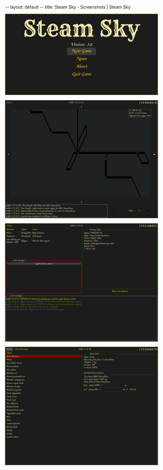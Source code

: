 -- layout: default
-- title: Steam Sky - Screenshots | Steam Sky
<p><a class="image" href="screens/mainmenu.png"><img src="screens/mainmenu.png" width="700" class="center"></a></p>
<p><a class="image" href="screens/map.png"><img src="screens/map.png" width="700" class="center"></a></p>
<p><a class="image" href="screens/combat.png"><img src="screens/combat.png" width="700" class="center"></a></p>
<p><a class="image" href="screens/trade.png"><img src="screens/trade.png" width="700" class="center"></a></p>
